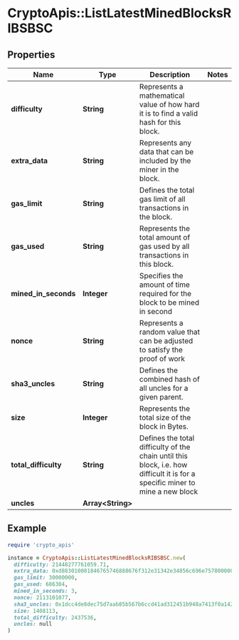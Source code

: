 # CryptoApis::ListLatestMinedBlocksRIBSBSC

## Properties

| Name | Type | Description | Notes |
| ---- | ---- | ----------- | ----- |
| **difficulty** | **String** | Represents a mathematical value of how hard it is to find a valid hash for this block. |  |
| **extra_data** | **String** | Represents any data that can be included by the miner in the block. |  |
| **gas_limit** | **String** | Defines the total gas limit of all transactions in the block. |  |
| **gas_used** | **String** | Represents the total amount of gas used by all transactions in this block. |  |
| **mined_in_seconds** | **Integer** | Specifies the amount of time required for the block to be mined in second |  |
| **nonce** | **String** | Represents a random value that can be adjusted to satisfy the proof of work |  |
| **sha3_uncles** | **String** | Defines the combined hash of all uncles for a given parent. |  |
| **size** | **Integer** | Represents the total size of the block in Bytes. |  |
| **total_difficulty** | **String** | Defines the total difficulty of the chain until this block, i.e. how difficult it is for a specific miner to mine a new block |  |
| **uncles** | **Array&lt;String&gt;** |  |  |

## Example

```ruby
require 'crypto_apis'

instance = CryptoApis::ListLatestMinedBlocksRIBSBSC.new(
  difficulty: 21448277761059.71,
  extra_data: 0xd883010001846765746888676f312e31342e34856c696e757800000000000000eb8c4ee17a97af3c7d18e6cfb87d25bf9a483933d393b4fce778c9a7d64eab76471a8ab92c3a7d131c0f9cfbbd9a54b438c80b491c7a579da0e37db6ca823eda01,
  gas_limit: 30000000,
  gas_used: 686304,
  mined_in_seconds: 3,
  nonce: 2113101077,
  sha3_uncles: 0x1dcc4de8dec75d7aab85b567b6ccd41ad312451b948a7413f0a142fd40d49347,
  size: 1408113,
  total_difficulty: 2437536,
  uncles: null
)
```

